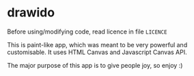 # drawido

Before using/modifying code, read licence in file `LICENCE`

This is paint-like app, which was meant to be very powerful and customisable.
It uses HTML Canvas and Javascript Canvas API.

The major purpose of this app is to give people joy, so enjoy :)